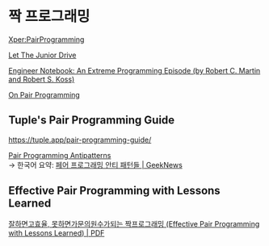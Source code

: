 # 짝 프로그래밍

[Xper:PairProgramming](https://web.archive.org/web/20061012034831/http://xper.org/wiki/xp/PairProgramming)

[Let The Junior Drive](https://wiki.c2.com/?LetTheJuniorDrive)

[Engineer Notebook: An Extreme Programming Episode (by Robert C. Martin and Robert S. Koss)](https://j.mp/3E3qloo)

[On Pair Programming](https://martinfowler.com/articles/on-pair-programming.html)

## Tuple's Pair Programming Guide

<https://tuple.app/pair-programming-guide/>

[Pair Programming Antipatterns](https://tuple.app/pair-programming-guide/antipatterns) \
→ 한국어 요약:
[페어 프로그래밍 안티 패턴들 | GeekNews](https://news.hada.io/topic?id=6142)

## Effective Pair Programming with Lessons Learned

[잘하면고효율, 못하면가문의원수가되는 짝프로그래밍 (Effective Pair Programming with Lessons Learned) | PDF](https://www.slideshare.net/slideshow/effective-pair-programming-with-lessons-learned/4758381)
